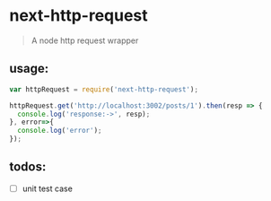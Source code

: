 # next-http-request
> A node http request wrapper


## usage:
```jsx
var httpRequest = require('next-http-request');

httpRequest.get('http://localhost:3002/posts/1').then(resp => {
  console.log('response:->', resp);
}, error=>{
  console.log('error');
});
```

## todos:
- [ ] unit test case
